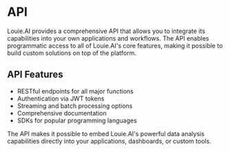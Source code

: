 # API

Louie.AI provides a comprehensive API that allows you to integrate its capabilities into your own applications and workflows. The API enables programmatic access to all of Louie.AI's core features, making it possible to build custom solutions on top of the platform.

## API Features

- RESTful endpoints for all major functions
- Authentication via JWT tokens
- Streaming and batch processing options
- Comprehensive documentation
- SDKs for popular programming languages

The API makes it possible to embed Louie.AI's powerful data analysis capabilities directly into your applications, dashboards, or custom tools.

